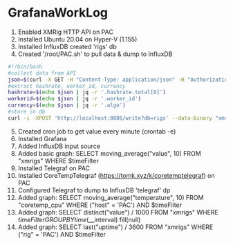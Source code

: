 # GrafanaWorkLog

1. Enabled XMRig HTTP API on PAC
2. Installed Ubuntu 20.04 on Hyper-V (1.155)
3. Installed InfluxDB created 'rigs' db
4. Created '/root/PAC.sh' to pull data & dump to InfluxDB

```bash 
#!/bin/bash
#collect data from API
json=$(curl -X GET -H "Content-Type: application/json" -H "Authorization: Bearer token" http://192.168.1.154:9999/1/summary)
#extract hashrate, worker_id, currency
hashrate=$(echo $json | jq -r '.hashrate.total[0]')
workerid=$(echo $json | jq -r '.worker_id')
currency=$(echo $json | jq -r '.algo')
#store in db
curl -i -XPOST 'http://localhost:8086/write?db=rigs' --data-binary "xmrigs,rig=$workerid,currency=$currency value=$hashrate"
```

5. Created cron job to get value every minute (crontab -e)
6. Installed Grafana
7. Added InfluxDB input source
8. Added basic graph: SELECT moving_average("value", 10) FROM "xmrigs" WHERE $timeFilter
9. Installed Telegraf on PAC
10. Installed CoreTempTelegraf (https://tomk.xyz/k/coretemptelegraf) on PAC
11. Configured Telegraf to dump to InfluxDB 'telegraf' dp
12. Added graph: SELECT moving_average("temperature", 10) FROM "coretemp_cpu" WHERE ("host" = 'PAC') AND $timeFilter
13. Added graph: SELECT distinct("value")  / 1000 FROM "xmrigs" WHERE $timeFilter GROUP BY time($__interval) fill(null)
14. Added graph: SELECT last("uptime")  / 3600 FROM "xmrigs" WHERE ("rig" = 'PAC') AND $timeFilter
